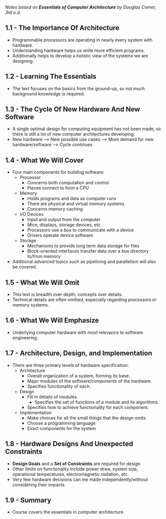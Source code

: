 *Notes based on **Essentials of Computer Architecture** by Douglas Comer, 3rd e.d.*
## 1.1 - The Importance Of Architecture
- Programmable processors are operating in nearly every system with hardware.
- Understanding hardware helps us write more efficient programs.
- Additionally helps to develop a holistic view of the systems we are designing.
## 1.2 - Learning The Essentials
- The text focuses on the basics from the ground-up, so not much background knowledge is required.
## 1.3 - The Cycle Of New Hardware And New Software
- A single optimal design for computing equipment has not been made, so there is still a lot of new computer architectures developing.
- New hardware --> New possible use cases --> More demand for new hardware/software --> Cycle continues
## 1.4 - What We Will Cover
- Four main components for building software:
	- Processor
		- Concerns both computation and control
		- Pieces connect to form a CPU
	- Memory
		- Holds programs and data as computer runs
		- There are physical and virtual memory systems
		- Concerns memory caching
	- I/O Devices
		- Input and output from the computer
		- Mice, displays, storage devices, etc.
		- Processors use a *bus* to communicate with a device
		- Drivers operate device software
	- Storage
		- Mechanisms to provide long term data storage for files
		- Block-oriented interfaces transfer data over a bus directory to/from memory
- Additional advanced topics such as pipelining and parallelism will also be covered.
## 1.5 - What We Will Omit
- This text is breadth over depth, concepts over details.
- Technical details are often omitted, especially regarding processors or memory systems.
## 1.6 - What We Will Emphasize
- Underlying computer hardware with most relevance to software engineering.
## 1.7 - Architecture, Design, and Implementation
- There are three primary levels of hardware specification:
	- Architecture
		- Overall organization of a system, forming its base.
		- Major modules of the software/components of the hardware.
		- Specifies functionality of each.
	- Design
		- Fill in details of modules.
			- Specifies the set of functions of a module and its algorithms.
		- Specifies how to achieve functionality for each component.
	- Implementation
		- Make choices for all the small things that the design omits
		- Choose a programming language
		- Exact components for the system
## 1.8 - Hardware Designs And Unexpected Constraints
- **Design Goals** and a **Set of Constraints** are required for design
- Other limits on functionality include power draw, system size, operational temperatures, electromagnetic radiation, etc.
- Very few hardware decisions can me made independently/without considering their impacts.
## 1.9 - Summary
- Course covers the essentials in computer architecture.
